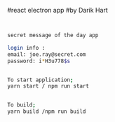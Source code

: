 #react electron app
#by Darik Hart

```sh


secret message of the day app

login info :
email: joe.ray@secret.com
password: i*H3u778$s
```

```sh

To start application;
yarn start / npm run start

```

```sh

To build;
yarn build /npm run build

```
